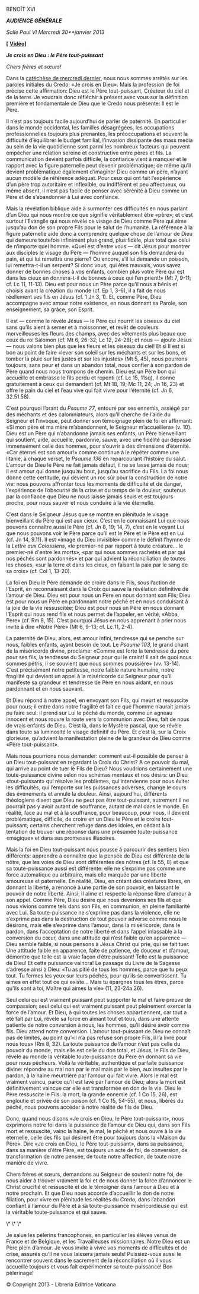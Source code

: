 BENOÎT XVI

***AUDIENCE GÉNÉRALE***

*Salle Paul VI* *Mercredi 30**janvier 2013*

**\[** **[Vidéo](http://player.rv.va/vaticanplayer.asp?language=it&tic=VA_U7S8TK5W)\]**

***Je crois en Dieu : le Père tout-puissant***

*Chers frères et sœurs!*

Dans la [catéchèse de mercredi dernier](/content/benedict-xvi/fr/audiences/2013/documents/hf_ben-xvi_aud_20130123.html), nous nous sommes arrêtés sur les paroles initiales du Credo: «Je crois en Dieu». Mais la profession de foi précise cette affirmation: Dieu est le Père tout-puissant, Créateur du ciel et de la terre. Je voudrais donc réfléchir à présent avec vous sur la définition première et fondamentale de Dieu que le Credo nous présente: Il est le Père.

Il n’est pas toujours facile aujourd’hui de parler de paternité. En particulier dans le monde occidental, les familles désagrégées, les occupations professionnelles toujours plus prenantes, les préoccupations et souvent la difficulté d’équilibrer le budget familial, l’invasion dissipante des mass media au sein de la vie quotidienne sont parmi les nombreux facteurs qui peuvent empêcher une relation sereine et constructive entre pères et fils. La communication devient parfois difficile, la confiance vient à manquer et le rapport avec la figure paternelle peut devenir problématique; de même qu’il devient problématique également d’imaginer Dieu comme un père, n’ayant aucun modèle de référence adéquat. Pour ceux qui ont fait l’expérience d’un père trop autoritaire et inflexible, ou indifférent et peu affectueux, ou même absent, il n’est pas facile de penser avec sérénité à Dieu comme un Père et de s’abandonner à Lui avec confiance.

Mais la révélation biblique aide à surmonter ces difficultés en nous parlant d’un Dieu qui nous montre ce que signifie véritablement être «père»; et c’est surtout l’Evangile qui nous révèle ce visage de Dieu comme Père qui aime jusqu’au don de son propre Fils pour le salut de l’humanité. La référence à la figure paternelle aide donc à comprendre quelque chose de l’amour de Dieu qui demeure toutefois infiniment plus grand, plus fidèle, plus total que celui de n’importe quel homme. «Quel est d’entre vous — dit Jésus pour montrer aux disciples le visage du Père — l’homme auquel son fils demandera du pain, et qui lui remettra une pierre? Ou encore, s’il lui demande un poisson, lui remettra-t-il un serpent? Si donc vous, qui êtes mauvais, vous savez donner de bonnes choses à vos enfants, combien plus votre Père qui est dans les cieux en donnera-t-il de bonnes à ceux qui l’en prient!» (Mt 7, 9-11; cf. Lc 11, 11-13). Dieu est pour nous un Père parce qu’il nous a bénis et choisis avant la création du monde (cf. Ep 1, 3-6), il a fait de nous réellement ses fils en Jésus (cf. 1 Jn 3, 1). Et, comme Père, Dieu accompagne avec amour notre existence, en nous donnant sa Parole, son enseignement, sa grâce, son Esprit.

Il est — comme le révèle Jésus — le Père qui nourrit les oiseaux du ciel sans qu’ils aient à semer et à moissonner, et revêt de couleurs merveilleuses les fleurs des champs, avec des vêtements plus beaux que ceux du roi Salomon (cf. Mt 6, 26-32; Lc 12, 24-28); et nous — ajoute Jésus — nous valons bien plus que les fleurs et les oiseaux du ciel! Et si Il est si bon au point de faire «lever son soleil sur les méchants et sur les bons, et tomber la pluie sur les justes et sur les injustes» (Mt 5, 45), nous pourrons toujours, sans peur et dans un abandon total, nous confier à son pardon de Père quand nous nous trompons de chemin. Dieu est un Père bon qui accueille et embrasse le fils perdu et repenti (cf. Lc 15, 11sq), il donne gratuitement à ceux qui demandent (cf. Mt 18, 19; Mc 11, 24; Jn 16, 23) et offre le pain du ciel et l’eau vive qui fait vivre pour l’éternité (cf. Jn 6, 32.51.58).

C’est pourquoi l’orant du *Psaume 27*, entouré par ses ennemis, assiégé par des méchants et des calomniateurs, alors qu’il cherche de l’aide du Seigneur et l’invoque, peut donner son témoignage plein de foi en affirmant: «Si mon père et ma mère m’abandonnent, le Seigneur m’accueillera» (v. 10). Dieu est un Père qui n’abandonne jamais ses enfants, un Père bienveillant qui soutient, aide, accueille, pardonne, sauve, avec une fidélité qui dépasse immensément celle des hommes, pour s’ouvrir à des dimensions d’éternité. «Car éternel est son amour!» comme continue à le répéter comme une litanie, à chaque verset, le *Psaume 136* en reparcourant l’histoire du salut. L’amour de Dieu le Père ne fait jamais défaut, il ne se lasse jamais de nous; il est amour qui donne jusqu’au bout, jusqu’au sacrifice du Fils. La foi nous donne cette certitude, qui devient un roc sûr pour la construction de notre vie: nous pouvons affronter tous les moments de difficulté et de danger, l’expérience de l’obscurité de la crise et du temps de la douleur, soutenus par la confiance que Dieu ne nous laisse jamais seuls et est toujours proche, pour nous sauver et nous conduire à la vie éternelle.

C’est dans le Seigneur Jésus que se montre en plénitude le visage bienveillant du Père qui est aux cieux. C’est en le connaissant Lui que nous pouvons connaître aussi le Père (cf. Jn 8, 19; 14, 7), c’est en le voyant Lui que nous pouvons voir le Père parce qu’il est le Père et le Père est en Lui (cf. Jn 14, 9.11). Il est «image du Dieu invisible» comme le définit l’hymne de la *Lettre aux Colossiens*, «le premier-né par rapport à toute créature... le premier-né d'entre les morts», «par qui nous sommes rachetés et par qui nos péchés sont pardonnés» et par qui advient la réconciliation de toutes les choses, «sur la terre et dans les cieux, en faisant la paix par le sang de sa croix» (cf. Col 1, 13-20).

La foi en Dieu le Père demande de croire dans le Fils, sous l’action de l’Esprit, en reconnaissant dans la Croix qui sauve la révélation définitive de l’amour de Dieu. Dieu est pour nous un Père en nous donnant son Fils; Dieu est pour nous un Père en pardonnant notre péché et en nous conduisant à la joie de la vie ressuscitée; Dieu est pour nous un Père en nous donnant l’Esprit qui nous rend fils et nous permet de l’appeler, en vérité, «Abba, Père» (cf. Rm 8, 15). C’est pourquoi Jésus en nous apprenant à prier nous invite à dire «Notre Père» (Mt 6, 9-13; cf. Lc 11, 2-4).

La paternité de Dieu, alors, est amour infini, tendresse qui se penche sur nous, faibles enfants, ayant besoin de tout. Le *Psaume 103*, le grand chant de la miséricorde divine, proclame: «Comme est forte la tendresse du père pour ses fils, la tendresse du Seigneur pour qui le craint! Il sait de quoi nous sommes pétris, il se souvient que nous sommes poussière» (vv. 13-14). C’est précisément notre petitesse, notre faible nature humaine, notre fragilité qui devient un appel à la miséricorde du Seigneur pour qu’il manifeste sa grandeur et tendresse de Père en nous aidant, en nous pardonnant et en nous sauvant.

Et Dieu répond à notre appel, en envoyant son Fils, qui meurt et ressuscite pour nous; il entre dans notre fragilité et fait ce que l’homme n’aurait jamais pu faire seul: il prend sur Lui le péché du monde, comme un agneau innocent et nous rouvre la route vers la communion avec Dieu, fait de nous de vrais enfants de Dieu. C’est là, dans le Mystère pascal, que se révèle dans toute sa luminosité le visage définitif du Père. Et c’est là, sur la Croix glorieuse, qu’advient la manifestation pleine de la grandeur de Dieu comme «Père tout-puissant».

Mais nous pourrions nous demander: comment est-il possible de penser à un Dieu tout-puissant en regardant la Croix du Christ? A ce pouvoir du mal, qui arrive au point de tuer le Fils de Dieu? Nous voudrions certainement une toute-puissance divine selon nos schémas mentaux et nos désirs: un Dieu «tout-puissant» qui résolve les problèmes, qui intervienne pour nous éviter les difficultés, qui l’emporte sur les puissances adverses, change le cours des événements et annule la douleur. Ainsi, aujourd’hui, différents théologiens disent que Dieu ne peut pas être tout-puissant, autrement il ne pourrait pas y avoir autant de souffrance, autant de mal dans le monde. En réalité, face au mal et à la souffrance, pour beaucoup, pour nous, il devient problématique, difficile, de croire en un Dieu le Père et le croire tout-puissant; certains cherchent refuge dans des idoles, en cédant à la tentation de trouver une réponse dans une présumée toute-puissance «magique» et dans ses promesses illusoires.

Mais la foi en Dieu tout-puissant nous pousse à parcourir des sentiers bien différents: apprendre à connaître que la pensée de Dieu est différente de la nôtre, que les voies de Dieu sont différentes des nôtres (cf. Is 55, 8) et que sa toute-puissance aussi est différente: elle ne s’exprime pas comme une force automatique ou arbitraire, mais elle marquée par une liberté amoureuse et paternelle. En réalité, Dieu, en créant des créatures libres, en donnant la liberté, a renoncé à une partie de son pouvoir, en laissant le pouvoir de notre liberté. Ainsi, Il aime et respecte la réponse libre d’amour à son appel. Comme Père, Dieu désire que nous devenions ses fils et que nous vivions comme tels dans son Fils, en communion, en pleine familiarité avec Lui. Sa toute-puissance ne s’exprime pas dans la violence, elle ne s’exprime pas dans la destruction de tout pouvoir adverse comme nous le désirons, mais elle s’exprime dans l’amour, dans la miséricorde, dans le pardon, dans l’acceptation de notre liberté et dans l’appel inlassable à la conversion du cœur, dans une attitude qui n’est faible qu’en apparence — Dieu semble faible, si nous pensons à Jésus Christ qui prie, qui se fait tuer. Une attitude faible en apparence, faite de patience, de douceur et d’amour, démontre que telle est la vraie façon d’être puissant! Telle est la puissance de Dieu! Et cette puissance vaincra! Le passage du Livre de la Sagesse s’adresse ainsi à Dieu: «Tu as pitié de tous les hommes, parce que tu peux tout. Tu fermes les yeux sur leurs péchés, pour qu’ils se convertissent. Tu aimes en effet tout ce qui existe… Mais tu épargnes tous les êtres, parce qu'ils sont à toi, Maître qui aimes la vie» (11, 23-24a.26).

Seul celui qui est vraiment puissant peut supporter le mal et faire preuve de compassion; seul celui qui est vraiment puissant peut pleinement exercer la force de l’amour. Et Dieu, à qui toutes les choses appartiennent, car tout a été fait par Lui, révèle sa force en aimant tout et tous, dans une attente patiente de notre conversion à nous, les hommes, qu’il désire avoir comme fils. Dieu attend notre conversion. L’amour tout-puissant de Dieu ne connaît pas de limites, au point qu’«il n’a pas refusé son propre Fils, il l’a livré pour nous tous» (Rm 8, 32). La toute puissance de l’amour n’est pas celle du pouvoir du monde, mais elle est celle du don total, et Jésus, le Fils de Dieu, révèle au monde la véritable toute-puissance du Père en donnant sa vie pour nous pécheurs. Voilà la véritable, authentique et parfaite puissance divine: répondre au mal non par le mal mais par le bien, aux insultes par le pardon, à la haine meurtrière par l’amour qui fait vivre. Alors le mal est vraiment vaincu, parce qu’il est lavé par l’amour de Dieu; alors la mort est définitivement vaincue car elle est transformée en don de la vie. Dieu le Père ressuscite le Fils: la mort, la grande ennemie (cf. 1 Co 15, 26), est engloutie et privée de son poison (cf. 1 Co 15, 54-55), et nous, libérés du péché, nous pouvons accéder à notre réalité de fils de Dieu.

Donc, quand nous disons «Je crois en Dieu, le Père tout-puissant», nous exprimons notre foi dans la puissance de l’amour de Dieu qui, dans son Fils mort et ressuscité, vainc la haine, le mal, le péché et nous ouvre à la vie éternelle, celle des fils qui désirent être pour toujours dans la «Maison du Père». Dire «Je crois en Dieu, le Père tout-puissant», dans sa puissance, dans sa manière d’être Père, est toujours un acte de foi, de conversion, de transformation de notre pensée, de toute notre affection, de toute notre manière de vivre.

Chers frères et sœurs, demandons au Seigneur de soutenir notre foi, de nous aider à trouver vraiment la foi et de nous donner la force d’annoncer le Christ crucifié et ressuscité et de le témoigner dans l’amour à Dieu et à notre prochain. Et que Dieu nous accorde d’accueillir le don de notre filiation, pour vivre en plénitude les réalités du *Credo*, dans l’abandon confiant à l’amour du Père et à sa toute-puissance miséricordieuse qui est la véritable toute-puissance et qui sauve.

\\* \\* \\*

Je salue les pèlerins francophones, en particulier les élèves venus de France et de Belgique, et les Travailleuses missionnaires. Notre Dieu est un Père plein d’amour. Je vous invite à vivre vos moments de difficultés et de crise, assurés qu’il ne vous laissera jamais seuls! Puissiez-vous aussi le rencontrer souvent dans le sacrement de la réconciliation où il vous accueille toujours et vous fait expérimenter sa toute-puissance! Bon pèlerinage!

© Copyright 2013 - Libreria Editrice Vaticana